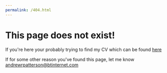 ```yaml
---
permalink: /404.html
---
```

# This page does not exist!
If you're here your probably trying to find my CV which can be found [here](https://andrewrpatterson.com/cv)

If for some other reason you've found this page, let me know <andrewrpatterson@btinternet.com>

